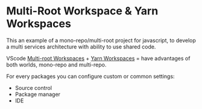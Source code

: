 # Multi-Root Workspace & Yarn Workspaces

This an example of a mono-repo/multi-root project for javascript, to develop a multi services architecture with ability to use shared code.

VScode [Multi-root Workspaces](https://code.visualstudio.com/docs/editor/multi-root-workspaces) + [Yarn Workspaces](https://classic.yarnpkg.com/lang/en/docs/workspaces/) = have advantages of both worlds, mono-repo and multi-repo.

For every packages you can configure custom or common settings:

- Source control
- Package manager
- IDE
